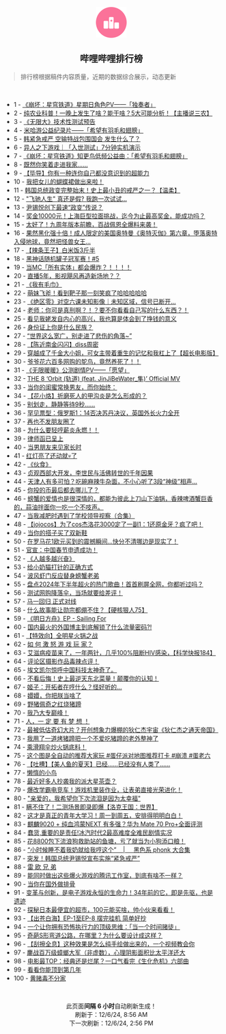 <div align="center">
    <img src="./assets/icon_rank.png" alt="logo" />
    <h2>哔哩哔哩排行榜</h>
</div>

> 排行榜根据稿件内容质量，近期的数据综合展示，动态更新

<br />

<ul><li><span>1 - <a href=https://www.bilibili.com/BV1Dg6AYNEpD target=_blank>《崩坏：星穹铁道》星期日角色PV——「独奏者」</a></span></li><li><span>2 - <a href=https://www.bilibili.com/BV1wqiUYzE2c target=_blank>纯农业科普！一晚上发生了啥？能干啥？5大可能分析！【主播说三农】</a></span></li><li><span>3 - <a href=https://www.bilibili.com/BV1tkimYjEz7 target=_blank>《无限大》技术性测试预告</a></span></li><li><span>4 - <a href=https://www.bilibili.com/BV16j6KYoEue target=_blank>米哈游公益纪录片——「希望有羽毛和翅膀」</a></span></li><li><span>5 - <a href=https://www.bilibili.com/BV1jBzQYjEob target=_blank>韩紧急戒严&nbsp;空输特战包围国会&nbsp;发生什么了？</a></span></li><li><span>6 - <a href=https://www.bilibili.com/BV1FFzyYFE2G target=_blank>异人之下游戏｜「入世测试」7分钟实机演示</a></span></li><li><span>7 - <a href=https://www.bilibili.com/BV11GzmYmEpN target=_blank>《崩坏：星穹铁道》知更鸟低频公益曲：「希望有羽毛和翅膀」</a></span></li><li><span>8 - <a href=https://www.bilibili.com/BV198zRYEEFs target=_blank>既然你笑着走进我家……</a></span></li><li><span>9 - <a href=https://www.bilibili.com/BV12hz2Y1E3B target=_blank>【毕导】你有一种连你自己都没意识到的超能力</a></span></li><li><span>10 - <a href=https://www.bilibili.com/BV1YzzmYFEnF target=_blank>我把女儿的蝴蝶裙做出来啦！</a></span></li><li><span>11 - <a href=https://www.bilibili.com/BV1SYzXYBEom target=_blank>韩国总统政变完整始末！史上最小丑的戒严之一？【温柔】</a></span></li><li><span>12 - <a href=https://www.bilibili.com/BV1fk6TYZEVT target=_blank>&quot;飞驰人生&quot;&nbsp;真还是假?&nbsp;我跑一次试试...</a></span></li><li><span>13 - <a href=https://www.bilibili.com/BV17ki2YtEhx target=_blank>尹锡悦创下最速“政变”传说？</a></span></li><li><span>14 - <a href=https://www.bilibili.com/BV1iP6TYRE9b target=_blank>奖金10000元！上海巨型拉面挑战，迄今为止最高奖金，能成功吗？</a></span></li><li><span>15 - <a href=https://www.bilibili.com/BV1Jfi1YoE6g target=_blank>太好了！九周年版本前瞻，百战佩恩全爆料来袭！</a></span></li><li><span>16 - <a href=https://www.bilibili.com/BV1VzzmYFEGq target=_blank>果然黑化强十倍！成人限定的美国奥特曼《奥特灭伽》第六章，堕落奥特入侵地球，竟然把怪兽女王…</a></span></li><li><span>17 - <a href=https://www.bilibili.com/BV1uCzoYEEir target=_blank>【辣条王子】白米饭3斤半</a></span></li><li><span>18 - <a href=https://www.bilibili.com/BV1BYi9Y2EeP target=_blank>黑神话随机罐子冠军赛！#5</a></span></li><li><span>19 - <a href=https://www.bilibili.com/BV1qE6PYmE12 target=_blank>当MC「所有实体」都会爆炸？！！！！</a></span></li><li><span>20 - <a href=https://www.bilibili.com/BV1ucimYLEsB target=_blank>直播5年，影视飓风再造新场地？？</a></span></li><li><span>21 - <a href=https://www.bilibili.com/BV1BF6TYtEZa target=_blank>《我有毛巾》</a></span></li><li><span>22 - <a href=https://www.bilibili.com/BV1FczyYbEAh target=_blank>萌妹飞斧！看到靶子那一刻笑疯了哈哈哈哈哈</a></span></li><li><span>23 - <a href=https://www.bilibili.com/BV1eFzSYeEza target=_blank>《绝区零》对空六课未知影像｜未知区域，信号已断开…</a></span></li><li><span>24 - <a href=https://www.bilibili.com/BV1cziUYME2f target=_blank>老师：你可是真刑啊？！？要不你看看自己写的什么东西？！</a></span></li><li><span>25 - <a href=https://www.bilibili.com/BV1e7zUYwEJ2 target=_blank>看见我姥发自内心的高兴，我也算是体会到了挣钱的意义</a></span></li><li><span>26 - <a href=https://www.bilibili.com/BV1Jdi1YfEjB target=_blank>身份证上你是什么民族？</a></span></li><li><span>27 - <a href=https://www.bilibili.com/BV1tzzCYCED8 target=_blank>“世界这么宽广，别走进了悲伤的角落~”</a></span></li><li><span>28 - <a href=https://www.bilibili.com/BV1bb6FYsEtR target=_blank>【陈近南金闪闪】diss周密</a></span></li><li><span>29 - <a href=https://www.bilibili.com/BV1gJi2YVE3x target=_blank>穿越成了千金大小姐，可女主带着重生的记忆和我杠上了【超长电影版】</a></span></li><li><span>30 - <a href=https://www.bilibili.com/BV1PPzXYbEyo target=_blank>爷爷花六百多网购的鸵鸟，竟然养死了！！</a></span></li><li><span>31 - <a href=https://www.bilibili.com/BV1tr6KY6E3L target=_blank>《无限暖暖》公测剧情PV——「愿望」</a></span></li><li><span>32 - <a href=https://www.bilibili.com/BV1PPzXYbEc9 target=_blank>THE&nbsp;8&nbsp;‘Orbit&nbsp;(轨道)&nbsp;(feat.&nbsp;JinJiBeWater_隼)’&nbsp;Official&nbsp;MV</a></span></li><li><span>33 - <a href=https://www.bilibili.com/BV1bC6KYuEJ5 target=_blank>当你的闺蜜常换男友，而你始终：</a></span></li><li><span>34 - <a href=https://www.bilibili.com/BV18zzCYCEKu target=_blank>【花小烙】折磨死人的甲沟炎是怎么形成的？</a></span></li><li><span>35 - <a href=https://www.bilibili.com/BV178zmYKEun target=_blank>别划走，静静等待9秒……</a></span></li><li><span>36 - <a href=https://www.bilibili.com/BV1Lhz1YoEH2 target=_blank>罕见票型：俄罗斯1：14否决苏丹决议，英国外长火力全开</a></span></li><li><span>37 - <a href=https://www.bilibili.com/BV1r9zCYPEUm target=_blank>再也不发朋友圈了</a></span></li><li><span>38 - <a href=https://www.bilibili.com/BV16Ri1Y8E9w target=_blank>为什么要轻哼薪炎永燃！！</a></span></li><li><span>39 - <a href=https://www.bilibili.com/BV1L7zUYPEVK target=_blank>律师函已呈上</a></span></li><li><span>40 - <a href=https://www.bilibili.com/BV1np6MYaEiN target=_blank>当男朋友来见家长时</a></span></li><li><span>41 - <a href=https://www.bilibili.com/BV16izkYdEAC target=_blank>红灯亮了还动就💀了</a></span></li><li><span>42 - <a href=https://www.bilibili.com/BV1s3z1Y6EMU target=_blank>《伙食》</a></span></li><li><span>43 - <a href=https://www.bilibili.com/BV1dt6KYJE4x target=_blank>贞观西部大开发，李世民与活佛转世的千年因果</a></span></li><li><span>44 - <a href=https://www.bilibili.com/BV1Qdi2YmEEq target=_blank>天津人有多可怕？吃碗麻辣牛杂面，不小心听了3段“神级”相声…</a></span></li><li><span>45 - <a href=https://www.bilibili.com/BV1CM6PYsES2 target=_blank>你投的币最后都去哪儿了？</a></span></li><li><span>46 - <a href=https://www.bilibili.com/BV1cvi2YAEzF target=_blank>螃蟹的爱情也是很深情的，都能为彼此上刀山下油锅，香辣啤酒蟹巨香的，蒜油拌面你一吃一个不吱声。</a></span></li><li><span>47 - <a href=https://www.bilibili.com/BV1sD6KYeEVj target=_blank>当我减肥时遇到了学校领导视察（合集）</a></span></li><li><span>48 - <a href=https://www.bilibili.com/BV1msz2YSEDp target=_blank>【jojocos】为了cos杰洛花3000定了一副1：1还原金牙？疯了吧！</a></span></li><li><span>49 - <a href=https://www.bilibili.com/BV1JKzUYrEpP target=_blank>当你的搭子买了双新鞋</a></span></li><li><span>50 - <a href=https://www.bilibili.com/BV1YTzQYqEPt target=_blank>在罗马花1欧元买到的震撼瞬间…快分不清哪边是现实了！</a></span></li><li><span>51 - <a href=https://www.bilibili.com/BV17NiUYhEEe target=_blank>官宣：中国春节申遗成功！</a></span></li><li><span>52 - <a href=https://www.bilibili.com/BV1s9zmYSErB target=_blank>《人越多越兴奋》</a></span></li><li><span>53 - <a href=https://www.bilibili.com/BV1j3z2Y8EGF target=_blank>给小奶猫打针的正确方式</a></span></li><li><span>54 - <a href=https://www.bilibili.com/BV1kizdYPErb target=_blank>波风虾门反应替身螃蟹老弟</a></span></li><li><span>55 - <a href=https://www.bilibili.com/BV1wqiUYzEX1 target=_blank>盘点2024年下半年超火的热门歌曲！首首刷屏全网，你都听过吗？</a></span></li><li><span>56 - <a href=https://www.bilibili.com/BV17wi2YREPQ target=_blank>测试网购降落伞，当场就要给差评！</a></span></li><li><span>57 - <a href=https://www.bilibili.com/BV1DRi2YEE2X target=_blank>马一回归&nbsp;正式对线</a></span></li><li><span>58 - <a href=https://www.bilibili.com/BV1YnzqYaEsp target=_blank>什么故事能让勋宗都绷不住？【硬核狠人75】</a></span></li><li><span>59 - <a href=https://www.bilibili.com/BV1XFiQYhEEr target=_blank>《明日方舟》EP&nbsp;-&nbsp;Sailing&nbsp;For</a></span></li><li><span>60 - <a href=https://www.bilibili.com/BV1eqzsYAEBK target=_blank>国内最火的外国博主到底解锁了什么流量密码?!</a></span></li><li><span>61 - <a href=https://www.bilibili.com/BV1xW6NYPE6K target=_blank>【特效向】全明星火锅之战</a></span></li><li><span>62 - <a href=https://www.bilibili.com/BV1Ltz1YfEQ6 target=_blank>如&nbsp;何&nbsp;激&nbsp;怒&nbsp;游&nbsp;戏&nbsp;玩&nbsp;家？</a></span></li><li><span>63 - <a href=https://www.bilibili.com/BV1pszSYEEMQ target=_blank>艾滋病疫苗来了，一年两针，几乎100%阻断HIV感染，【科学快报184】</a></span></li><li><span>64 - <a href=https://www.bilibili.com/BV152z9YUEyx target=_blank>评论区摄影作品毒辣点评！</a></span></li><li><span>65 - <a href=https://www.bilibili.com/BV1VgzyYpEjZ target=_blank>埃文凯尔惊呼中国科技太神奇了。</a></span></li><li><span>66 - <a href=https://www.bilibili.com/BV1QL6NYzEVs target=_blank>不看后悔！史上最逆天东北菜量！颠覆你的认知！</a></span></li><li><span>67 - <a href=https://www.bilibili.com/BV1Hii2YaENp target=_blank>姬子：开拓者在哼什么？怪好听的…</a></span></li><li><span>68 - <a href=https://www.bilibili.com/BV1k96KYaEsb target=_blank>嬛嬛，你把朕当啥了</a></span></li><li><span>69 - <a href=https://www.bilibili.com/BV1hh6PYzEB2 target=_blank>野猪佩奇之红烧猪蹄</a></span></li><li><span>70 - <a href=https://www.bilibili.com/BV1HpzSYUEht target=_blank>我乃大专巅峰！</a></span></li><li><span>71 - <a href=https://www.bilibili.com/BV1Yb6KYUEXh target=_blank>人，一&nbsp;定&nbsp;要&nbsp;有&nbsp;梦&nbsp;想&nbsp;！</a></span></li><li><span>72 - <a href=https://www.bilibili.com/BV1WYzyYqE8W target=_blank>最被低估奇幻大片？开创想象力爆棚的狄仁杰宇宙《狄仁杰之通天帝国》</a></span></li><li><span>73 - <a href=https://www.bilibili.com/BV1vezPYCERY target=_blank>我用了一道烤猪蹄把一个不爱吃猪蹄的老外整神了</a></span></li><li><span>74 - <a href=https://www.bilibili.com/BV16H6MYwEHr target=_blank>乘滑翔伞炒火锅底料！</a></span></li><li><span>75 - <a href=https://www.bilibili.com/BV1my6KYBEvP target=_blank>这个图是全自动的推荐大家玩&nbsp;#蛋仔派对地图推荐打卡&nbsp;#崩溃&nbsp;#蛋老六</a></span></li><li><span>76 - <a href=https://www.bilibili.com/BV1u7i2YyE21 target=_blank>【吐槽】【美人鱼的夏天】已经……已经没有人类了……</a></span></li><li><span>77 - <a href=https://www.bilibili.com/BV1CSzRYvEWo target=_blank>懒惰的小鸟</a></span></li><li><span>78 - <a href=https://www.bilibili.com/BV1tq6PYvEpF target=_blank>最近好多人抄袭我的派大星茶壶？</a></span></li><li><span>79 - <a href=https://www.bilibili.com/BV1bcimYLEy4 target=_blank>爆改学霸电竞车！游戏机里装作业，让表弟直接光荣进化！</a></span></li><li><span>80 - <a href=https://www.bilibili.com/BV1TwznY6EL8 target=_blank>&quot;亲爱的，我希望你下次流泪是因为太幸福&quot;</a></span></li><li><span>81 - <a href=https://www.bilibili.com/BV14uzmYSETp target=_blank>瞒不住了！二测场景即录即爆【洛克王国：世界】</a></span></li><li><span>82 - <a href=https://www.bilibili.com/BV1N9zmYSEaJ target=_blank>这才是真正的青年大学习！周一到周五，安排得明明白白！</a></span></li><li><span>83 - <a href=https://www.bilibili.com/BV1E7zCYZEsi target=_blank>麒麟9020&nbsp;+&nbsp;纯血鸿蒙NEXT&nbsp;有多强？华为&nbsp;Mate&nbsp;70&nbsp;Pro+全面评测</a></span></li><li><span>84 - <a href=https://www.bilibili.com/BV11D6MYGE4v target=_blank>蠢货,重要的是责任!冰汽时代2最高难度全难民剧情实况</a></span></li><li><span>85 - <a href=https://www.bilibili.com/BV1AtidYfE27 target=_blank>花8800包下流浪狗救助站的鱼塘，亏了就当为小狗添口粮！</a></span></li><li><span>86 - <a href=https://www.bilibili.com/BV1Jc6TYoEzL target=_blank>“小时候睡不着我奶就给我哼这个”&nbsp;&nbsp;&nbsp;&nbsp;|&nbsp;&nbsp;&nbsp;&nbsp;&nbsp;黑色系&nbsp;phonk&nbsp;大合集</a></span></li><li><span>87 - <a href=https://www.bilibili.com/BV1ntzSYLEkf target=_blank>突发！韩国总统尹锡悦宣布实施“紧急戒严”</a></span></li><li><span>88 - <a href=https://www.bilibili.com/BV1wj6KYZEcd target=_blank>雷&nbsp;欧&nbsp;兄&nbsp;弟</a></span></li><li><span>89 - <a href=https://www.bilibili.com/BV1JtzSYLECH target=_blank>能同时做出这些爆火游戏的腾讯工作室，到底有啥不一样？</a></span></li><li><span>90 - <a href=https://www.bilibili.com/BV1B46MYZEcz target=_blank>当你在国外做排骨</a></span></li><li><span>91 - <a href=https://www.bilibili.com/BV1Ns6NYYEth target=_blank>变革与创新，是电子游戏永恒的生命力！34年前的它，即是先驱，也是遗迹</a></span></li><li><span>92 - <a href=https://www.bilibili.com/BV17Tz2YAEwF target=_blank>探秘日本最便宜的超市，100元能买啥，帅小伙来看看！</a></span></li><li><span>93 - <a href=https://www.bilibili.com/BV1LniRYyE2f target=_blank>【出苍白海】EP-1至EP-8&nbsp;摆完挂机&nbsp;简单好抄</a></span></li><li><span>94 - <a href=https://www.bilibili.com/BV1gBzoYQEdf target=_blank>一个让你拥有恐怖执行力的顶级思维：「当一个时间赌徒」</a></span></li><li><span>95 - <a href=https://www.bilibili.com/BV1AUzCYqERL target=_blank>奇葩S形弯道公路，在哪里？为什么要设计成这样？</a></span></li><li><span>96 - <a href=https://www.bilibili.com/BV1FpzsYkEVk target=_blank>【刮擦全息】这种效果是怎么纯手绘做出来的，一个视频教会你</a></span></li><li><span>97 - <a href=https://www.bilibili.com/BV1ZozzYyEVR target=_blank>鏖战百万级蟑螂大军（非虚数），心理阴影面积比太平洋还大</a></span></li><li><span>98 - <a href=https://www.bilibili.com/BV1hgzQYvEv9 target=_blank>电影最TOP：经典还是烂尾？一口气看完《生化危机》六部曲</a></span></li><li><span>99 - <a href=https://www.bilibili.com/BV15izmYwEs4 target=_blank>看看你能顶到第几年</a></span></li><li><span>100 - <a href=https://www.bilibili.com/BV1TyzCYgEWg target=_blank>黄赌毒不分家</a></span></li></ul>

<br />

<p align=center>此页面<strong>间隔 6 小时</strong>自动刷新生成！<br>刷新于：12/6/24, 8:56 AM<br>下一次刷新：12/6/24, 2:56 PM</p>
